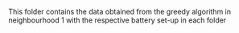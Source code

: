 This folder contains the data obtained from the greedy algorithm in neighbourhood 1 with the respective battery set-up in each folder
